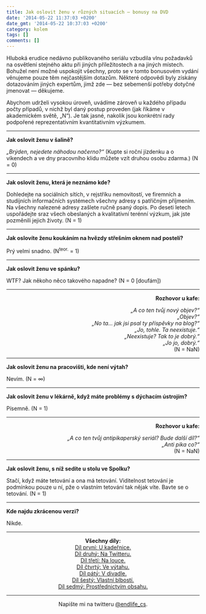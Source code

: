 ```yaml
---
title: Jak oslovit ženu v různých situacích — bonusy na DVD
date: '2014-05-22 11:37:03 +0200'
date_gmt: '2014-05-22 10:37:03 +0200'
category: kolem
tags: []
comments: []
---
```

<p>Hluboká erudice nedávno publikovaného seriálu vzbudila vlnu požadavků na osvětlení stejného aktu při jiných příležitostech a na jiných místech. Bohužel není možné uspokojit všechny, proto se v tomto bonusovém vydání věnujeme pouze těm nejčastějším dotazům. Některé odpovědi byly získány dotazováním jiných expertům, jimž zde — bez sebemenší potřeby dotyčné jmenovat — děkujeme. </p>
<p>Abychom udrželi vysokou úroveň, uvádíme zároveň u každého případu počty případů, v nichž byl daný postup proveden (jak říkáme v akademickém světě, „N“). Je tak jasné, nakolik jsou konkrétní rady podpořené reprezentativním kvantitativním výzkumem.</p>
<hr>
<p><strong>Jak oslovit ženu v šalině?</strong></p>
<p><em>„Brýden, nejedete náhodou načerno?“</em> (Kupte si roční jízdenku a o víkendech a ve dny pracovního klidu můžete vzít druhou osobu zdarma.) (N = 0)</p>
<hr>
<p><strong>Jak oslovit ženu, která je neznámo kde?</strong></p>
<p>Dohledejte na sociálních sítích, v rejstříku nemovitostí, ve firemních a studijních informačních systémech všechny adresy s patřičným příjmením. Na všechny nalezené adresy zašlete ručně psaný dopis. Po deseti letech uspořádejte sraz všech obeslaných a kvalitativní terénní výzkum, jak jste pozměnili jejich životy. (N = 1)</p>
<hr>
<p><strong>Jak oslovíte ženu koukáním na hvězdy střešním oknem nad postelí?</strong></p>
<p>Prý velmi snadno. (N<sup>teor.</sup> = 1)</p>
<hr>
<p><strong>Jak oslovit ženu ve spánku?</strong></p>
<p>WTF? Jak někoho něco takového napadne? (N = 0 [doufám])</p>
<hr>
<p style="text-align: right"><strong>Rozhovor u kafe:</strong></p>
<p style="text-align: right"><i>„A co ten tvůj nový objev?“<br />
„Objev?“<br />
„No ta… jak jsi psal ty příspěvky na blog?“<br />
„Jo, tohle. Ta neexistuje.“<br />
„Neexistuje? Tak to je dobrý.“<br />
„Jo jo, dobrý.“</i><br />
(N = NaN)</p>
<hr>
<p><strong>Jak oslovit ženu na pracovišti, kde není výtah?</strong></p>
<p>Nevím. (N = &infin;)</p>
<hr>
<p><strong>Jak oslovit ženu v lékárně, když máte problémy s dýchacím ústrojím?</strong></p>
<p>Písemně. (N = 1)</p>
<hr>
<p style="text-align: right"><strong>Rozhovor u kafe:</strong></p>
<p style="text-align: right"><i>„A co ten tvůj antipikaperský seriál? Bude další díl?“<br />
„Anti pika co?“</i><br />
(N = NaN)</p>
<hr>
<p><strong>Jak oslovit ženu, s níž sedíte u stolu ve Spolku?</strong></p>
<p>Stačí, když máte tetování a ona má tetování. Viditelnost tetování je podmínkou pouze u ní, pže o vlastním tetování tak nějak víte. Bavte se o tetování. (N = 1)</p>
<hr>
<p><strong>Kde najdu zkrácenou verzi?</strong></p>
<p>Nikde.</p>
<hr>
<p style="text-align: center"><strong>Všechny díly:</strong><br><a href="http://podnebi.jan-martinek.com/jak-oslovit-zenu-v-ruznych-situacich-pripadove-studie-dil-prvni-u-kadernice/">Díl první: U kadeřnice.</a><br><a href="http://podnebi.jan-martinek.com/jak-oslovit-zenu-v-ruznych-situacich-pripadove-studie-dil-druhy-na-twitteru/">Díl druhý: Na Twitteru.</a><br><a href="http://podnebi.jan-martinek.com/jak-oslovit-zenu-v-ruznych-situacich-pripadove-studie-dil-treti-na-louce">Díl třetí: Na louce.</a><br><a href="http://podnebi.jan-martinek.com/jak-oslovit-zenu-v-ruznych-situacich-pripadove-studie-dil-ctvrty-ve-vytahu/">Díl čtvrtý: Ve výtahu.</a><br><a href="http://podnebi.jan-martinek.com/jak-oslovit-zenu-v-ruznych-situacich-pripadove-studie-dil-paty-v-divadle/">Díl pátý: V divadle.</a><br><a href="http://podnebi.jan-martinek.com/jak-oslovit-zenu-v-ruznych-situacich-pripadove-studie-dil-sesty-vlastni-blbosti/">Díl šestý: Vlastní blbostí.</a><br />
<a href="http://podnebi.jan-martinek.com/10-tipu-pro-osloveni-zeny-prostrednictvim-obsahu/">Díl sedmý: Prostřednictvím obsahu.</a></p>
<hr>
<p style="text-align: center"> Napište mi na twitteru <a href="http://twitter.com/endlife_cs">@endlife_cs</a>.</p>

